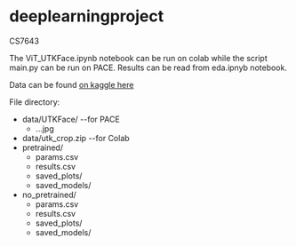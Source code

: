 # deeplearningproject
CS7643

The ViT_UTKFace.ipynb notebook can be run on colab while the script main.py can be run on PACE. 
Results can be read from eda.ipnyb notebook.

Data can be found <a href="https://www.kaggle.com/datasets/moritzm00/utkface-cropped">on kaggle here</a>

File directory:
- data/UTKFace/        --for PACE
    - ...jpg
- data/utk_crop.zip    --for Colab
- pretrained/
    - params.csv
    - results.csv
    - saved_plots/
    - saved_models/
- no_pretrained/
    - params.csv
    - results.csv
    - saved_plots/
    - saved_models/


